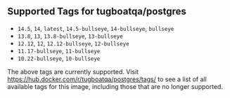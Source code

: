 ## Supported Tags for tugboatqa/postgres

* `14.5`, `14`, `latest`, `14.5-bullseye`, `14-bullseye`, `bullseye`
* `13.8`, `13`, `13.8-bullseye`, `13-bullseye`
* `12.12`, `12`, `12.12-bullseye`, `12-bullseye`
* `11.17-bullseye`, `11-bullseye`
* `10.22-bullseye`, `10-bullseye`

The above tags are currently supported. Visit https://hub.docker.com/r/tugboatqa/postgres/tags/ to see a list of all available tags for this image, including those that are no longer supported.
